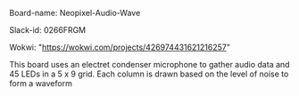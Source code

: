 Board-name: Neopixel-Audio-Wave

Slack-id: 0266FRGM

Wokwi: "https://wokwi.com/projects/426974431621216257"

This board uses an electret condenser microphone to gather audio data and 45 LEDs in a 5 x 9 grid. Each column is drawn based on the level of noise to form a waveform
